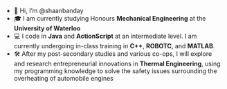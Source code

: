 - 👋 Hi, I’m @shaanbanday
- 🎓 I am currently studying Honours **Mechanical Engineering** at the **University of Waterloo**
- 💻 I code in **Java** and **ActionScript** at an intermediate level. I am currently undergoing in-class training in **C++**, **ROBOTC**, and **MATLAB**.
- 🛠 After my post-secondary studies and various co-ops, I will explore and research entrepreneurial innovations in **Thermal Engineering**, using my programming knowledge to solve the safety issues surrounding the overheating of automobile engines

<!---
shaanbanday/shaanbanday is a ✨ special ✨ repository because its `README.md` (this file) appears on your GitHub profile.
You can click the Preview link to take a look at your changes.
--->
